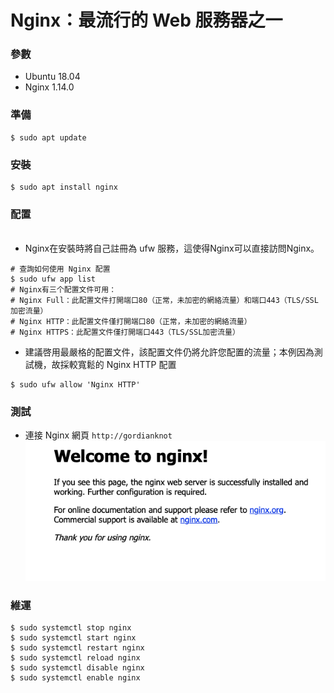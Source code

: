 # Nginx：最流行的 Web 服務器之一

### 參數
- Ubuntu 18.04
- Nginx 1.14.0

### 準備
```
$ sudo apt update
```

### 安裝
```
$ sudo apt install nginx
```

### 配置
######
- Nginx在安裝時將自己註冊為 ufw 服務，這使得Nginx可以直接訪問Nginx。
```
# 查詢如何使用 Nginx 配置
$ sudo ufw app list
# Nginx有三个配置文件可用：
# Nginx Full：此配置文件打開端口80（正常，未加密的網絡流量）和端口443（TLS/SSL加密流量）
# Nginx HTTP：此配置文件僅打開端口80（正常，未加密的網絡流量）
# Nginx HTTPS：此配置文件僅打開端口443（TLS/SSL加密流量）
```
- 建議啓用最嚴格的配置文件，該配置文件仍將允許您配置的流量；本例因為測試機，故採較寬鬆的 Nginx HTTP 配置
```
$ sudo ufw allow 'Nginx HTTP'
```

### 測試
- 連接 Nginx 網頁 `http://gordianknot`
![56951d1ddddb8ce34d4ecc7574d6edc4](imgs/92DE83A7-27EF-497F-8674-0D2FD462FB89.png)


### 維運

```
$ sudo systemctl stop nginx
$ sudo systemctl start nginx
$ sudo systemctl restart nginx
$ sudo systemctl reload nginx
$ sudo systemctl disable nginx
$ sudo systemctl enable nginx
```
